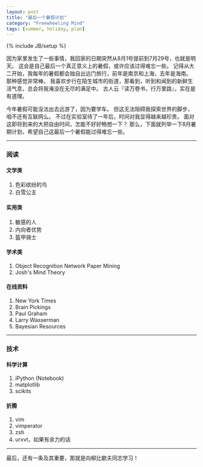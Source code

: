 ```yaml
---
layout: post
title: "最后一个暑假计划"
category: "Freewheeling Mind"
tags: [summer, holiday, plan]
---
```

{% include JB/setup %}

因为家里发生了一些事情，我回家的日期突然从8月1号提前到7月29号，也就是明天。
这会是自己最后一个真正意义上的暑假，或许应该过得难忘一些。
记得从大二开始，我每年的暑假都会独自出远门旅行，前年是南京和上海，去年是海南。
那种感觉非常棒。
我喜欢步行在陌生城市的街道，那看到，听到和闻到的新鲜生活气息，总会将我淹没在无尽的满足中。
古人云『读万卷书，行万里路』，实在是有道理。

今年暑假可能没法出去远游了，因为要学车。
但这无法阻碍我探索世界的脚步，咱不还有互联网么。
不过在实验室待了一年后，时间对我显得越来越珍贵。
面对这即将到来的大把自由时间，怎能不好好畅想一下？
那么，下面就列举一下8月暑期计划，希望自己这最后一个暑假能过得难忘一些。

-----------------

### 阅读

#### 文学类

1. 色彩缤纷的鸟
2. 白雪公主

#### 实用类

1. 敏感的人
2. 内向者优势
3. 盔甲骑士

#### 学术类

1. Object Recognition Network Paper Mining
2. Josh's Mind Theory

#### 在线资料

1. New York Times
2. Brain Pickings
3. Paul Graham
4. Larry Wasserman
5. Bayesian Resources

----------------

### 技术

#### 科学计算

1. iPython (Notebook)
2. matplotlib
3. scikits

#### 折腾

1. vim
2. vimperator
3. zsh
4. urxvt，如果有余力的话

-----------------

最后，还有一条及其重要，那就是向柳比歇夫同志学习！
